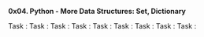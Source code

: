 ******0x04. Python - More Data Structures: Set, Dictionary******

Task :
Task :
Task :
Task :
Task :
Task :
Task :
Task :
Task :
